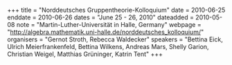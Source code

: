 +++
title = "Norddeutsches Gruppentheorie-Kolloquium"
date = 2010-06-25
enddate = 2010-06-26
dates = "June 25 - 26, 2010"
dateadded = 2010-05-08
note = "Martin-Luther-Universität in Halle, Germany"
webpage = "http://algebra.mathematik.uni-halle.de/norddeutsches_kolloquium/"
organisers = "Gernot Stroth, Rebecca Waldecker"
speakers = "Bettina Eick, Ulrich Meierfrankenfeld, Bettina Wilkens, Andreas Mars, Shelly Garion, Christian Weigel, Matthias Grüninger, Katrin Tent"
+++
